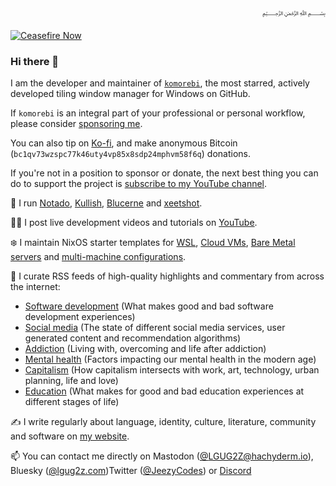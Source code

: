 <div dir="rtl">﷽</div>

[![Ceasefire Now](https://badge.techforpalestine.org/default)](https://techforpalestine.org/learn-more)

### Hi there 👋

I am the developer and maintainer of [`komorebi`](https://github.com/LGUG2Z/komorebi), the most starred, actively developed tiling window manager for Windows on GitHub.

If `komorebi` is an integral part of your professional or personal workflow, please consider [sponsoring me](https://github.com/sponsors/LGUG2Z).

You can also tip on [Ko-fi](https://ko-fi.com/lgug2z/), and make anonymous Bitcoin (`bc1qv73wzspc77k46uty4vp85x8sdp24mphvm58f6q`) donations.

If you're not in a position to sponsor or donate, the next best thing you can do to support the project is [subscribe to my YouTube channel](https://www.youtube.com/channel/UCeai3-do-9O4MNy9_xjO6mg?sub_confirmation=1).

🔧 I run [Notado](https://notado.app), [Kullish](https://kulli.sh), [Blucerne](https://blucerne.app) and [xeetshot](https://xeetshot.lgug2z.com).

👩‍💻 I post live development videos and tutorials on [YouTube](https://www.youtube.com/channel/UCeai3-do-9O4MNy9_xjO6mg?sub_confirmation=1).

❄️ I maintain NixOS starter templates for [WSL](https://github.com/LGUG2Z/nixos-wsl-starter), [Cloud VMs](https://github.com/LGUG2Z/nixos-hetzner-cloud-starter), [Bare Metal servers](https://github.com/LGUG2Z/nixos-hetzner-robot-starter) and [multi-machine configurations](https://github.com/LGUG2Z/nixos-multi-machine-starter).

🔭 I curate RSS feeds of high-quality highlights and commentary from across the internet:
- [Software development](https://notado.app/feeds/jado/software-development) (What makes good and bad software development experiences)
- [Social media](https://notado.app/feeds/jado/social-media) (The state of different social media services, user generated content and recommendation algorithms)
- [Addiction](https://notado.app/feeds/jado/addiction) (Living with, overcoming and life after addiction)
- [Mental health](https://notado.app/feeds/jado/mental-health) (Factors impacting our mental health in the modern age)
- [Capitalism](https://notado.app/feeds/jado/capitalism) (How capitalism intersects with work, art, technology, urban planning, life and love)
- [Education](https://notado.app/feeds/jado/education) (What makes for good and bad education experiences at different stages of life)

✍️ I write regularly about language, identity, culture, literature, community and software on [my website](https://LGUG2Z.com).

📫 You can contact me directly on Mastodon ([@LGUG2Z@hachyderm.io](https://hachyderm.io/@LGUG2Z)), Bluesky ([@lgug2z.com](https://bsky.app/profile/lgug2z.com))Twitter ([@JeezyCodes](https://twitter.com/JeezyCodes)) or [Discord](https://discord.gg/mGkn66PHkx)

<!--
**LGUG2Z/LGUG2Z** is a ✨ _special_ ✨ repository because its `README.md` (this file) appears on your GitHub profile.

Here are some ideas to get you started:

- 🔭 I’m currently working on ...
- 🌱 I’m currently learning ...
- 👯 I’m looking to collaborate on ...
- 🤔 I’m looking for help with ...
- 💬 Ask me about ...
- 📫 How to reach me: ...
- 😄 Pronouns: ...
- ⚡ Fun fact: ...
-->
